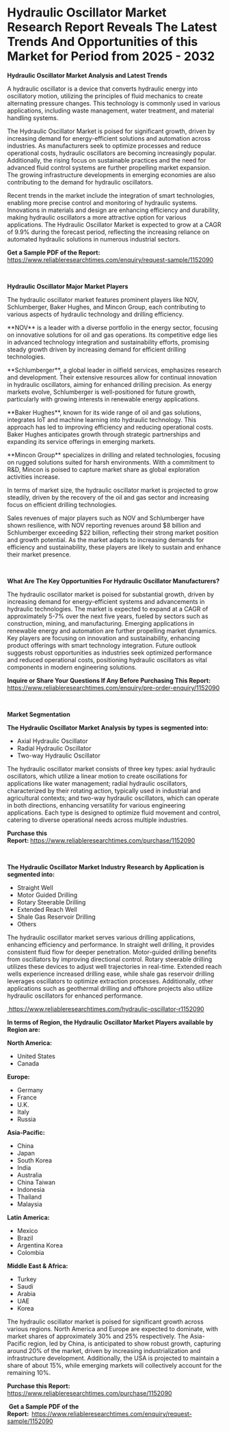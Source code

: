 <p><h1>Hydraulic Oscillator Market Research Report Reveals The Latest Trends And Opportunities of this Market for Period from 2025 - 2032</h1></p><p><strong>Hydraulic Oscillator Market Analysis and Latest Trends</strong></p>
<p><p>A hydraulic oscillator is a device that converts hydraulic energy into oscillatory motion, utilizing the principles of fluid mechanics to create alternating pressure changes. This technology is commonly used in various applications, including waste management, water treatment, and material handling systems. </p><p>The Hydraulic Oscillator Market is poised for significant growth, driven by increasing demand for energy-efficient solutions and automation across industries. As manufacturers seek to optimize processes and reduce operational costs, hydraulic oscillators are becoming increasingly popular. Additionally, the rising focus on sustainable practices and the need for advanced fluid control systems are further propelling market expansion. The growing infrastructure developments in emerging economies are also contributing to the demand for hydraulic oscillators.</p><p>Recent trends in the market include the integration of smart technologies, enabling more precise control and monitoring of hydraulic systems. Innovations in materials and design are enhancing efficiency and durability, making hydraulic oscillators a more attractive option for various applications. The Hydraulic Oscillator Market is expected to grow at a CAGR of 9.9% during the forecast period, reflecting the increasing reliance on automated hydraulic solutions in numerous industrial sectors.</p></p>
<p><strong>Get a Sample PDF of the Report:&nbsp;</strong> <a href="https://www.reliableresearchtimes.com/enquiry/request-sample/1152090?utm_campaign=2233&utm_medium=2&utm_source=Github&utm_content=ia&utm_term=16042025&utm_id=hydraulic-oscillator">https://www.reliableresearchtimes.com/enquiry/request-sample/1152090</a></p>
<p>&nbsp;</p>
<p><strong>Hydraulic Oscillator Major Market Players</strong></p>
<p><p>The hydraulic oscillator market features prominent players like NOV, Schlumberger, Baker Hughes, and Mincon Group, each contributing to various aspects of hydraulic technology and drilling efficiency.</p><p>**NOV** is a leader with a diverse portfolio in the energy sector, focusing on innovative solutions for oil and gas operations. Its competitive edge lies in advanced technology integration and sustainability efforts, promising steady growth driven by increasing demand for efficient drilling technologies.</p><p>**Schlumberger**, a global leader in oilfield services, emphasizes research and development. Their extensive resources allow for continual innovation in hydraulic oscillators, aiming for enhanced drilling precision. As energy markets evolve, Schlumberger is well-positioned for future growth, particularly with growing interests in renewable energy applications.</p><p>**Baker Hughes**, known for its wide range of oil and gas solutions, integrates IoT and machine learning into hydraulic technology. This approach has led to improving efficiency and reducing operational costs. Baker Hughes anticipates growth through strategic partnerships and expanding its service offerings in emerging markets.</p><p>**Mincon Group** specializes in drilling and related technologies, focusing on rugged solutions suited for harsh environments. With a commitment to R&D, Mincon is poised to capture market share as global exploration activities increase.</p><p>In terms of market size, the hydraulic oscillator market is projected to grow steadily, driven by the recovery of the oil and gas sector and increasing focus on efficient drilling technologies. </p><p>Sales revenues of major players such as NOV and Schlumberger have shown resilience, with NOV reporting revenues around $8 billion and Schlumberger exceeding $22 billion, reflecting their strong market position and growth potential. As the market adapts to increasing demands for efficiency and sustainability, these players are likely to sustain and enhance their market presence.</p></p>
<p>&nbsp;</p>
<p><strong>What Are The Key Opportunities For Hydraulic Oscillator Manufacturers?</strong></p>
<p><p>The hydraulic oscillator market is poised for substantial growth, driven by increasing demand for energy-efficient systems and advancements in hydraulic technologies. The market is expected to expand at a CAGR of approximately 5-7% over the next five years, fueled by sectors such as construction, mining, and manufacturing. Emerging applications in renewable energy and automation are further propelling market dynamics. Key players are focusing on innovation and sustainability, enhancing product offerings with smart technology integration. Future outlook suggests robust opportunities as industries seek optimized performance and reduced operational costs, positioning hydraulic oscillators as vital components in modern engineering solutions.</p></p>
<p><strong>Inquire or Share Your Questions If Any Before Purchasing This Report:</strong> <a href="https://www.reliableresearchtimes.com/enquiry/pre-order-enquiry/1152090?utm_campaign=2233&utm_medium=2&utm_source=Github&utm_content=ia&utm_term=16042025&utm_id=hydraulic-oscillator">https://www.reliableresearchtimes.com/enquiry/pre-order-enquiry/1152090</a></p>
<p>&nbsp;</p>
<p><strong>Market Segmentation</strong></p>
<p><strong>The Hydraulic Oscillator Market Analysis by types is segmented into:</strong></p>
<p><ul><li>Axial Hydraulic Oscillator</li><li>Radial Hydraulic Oscillator</li><li>Two-way Hydraulic Oscillator</li></ul></p>
<p><p>The hydraulic oscillator market consists of three key types: axial hydraulic oscillators, which utilize a linear motion to create oscillations for applications like water management; radial hydraulic oscillators, characterized by their rotating action, typically used in industrial and agricultural contexts; and two-way hydraulic oscillators, which can operate in both directions, enhancing versatility for various engineering applications. Each type is designed to optimize fluid movement and control, catering to diverse operational needs across multiple industries.</p></p>
<p><strong>Purchase this Report:&nbsp;</strong><a href="https://www.reliableresearchtimes.com/purchase/1152090?utm_campaign=2233&utm_medium=2&utm_source=Github&utm_content=ia&utm_term=16042025&utm_id=hydraulic-oscillator">https://www.reliableresearchtimes.com/purchase/1152090</a></p>
<p>&nbsp;</p>
<p><strong>The Hydraulic Oscillator Market Industry Research by Application is segmented into:</strong></p>
<p><ul><li>Straight Well</li><li>Motor Guided Drilling</li><li>Rotary Steerable Drilling</li><li>Extended Reach Well</li><li>Shale Gas Reservoir Drilling</li><li>Others</li></ul></p>
<p><p>The hydraulic oscillator market serves various drilling applications, enhancing efficiency and performance. In straight well drilling, it provides consistent fluid flow for deeper penetration. Motor-guided drilling benefits from oscillators by improving directional control. Rotary steerable drilling utilizes these devices to adjust well trajectories in real-time. Extended reach wells experience increased drilling ease, while shale gas reservoir drilling leverages oscillators to optimize extraction processes. Additionally, other applications such as geothermal drilling and offshore projects also utilize hydraulic oscillators for enhanced performance.</p></p>
<p><a href="https://www.reliableresearchtimes.com/hydraulic-oscillator-r1152090?utm_campaign=2233&utm_medium=2&utm_source=Github&utm_content=ia&utm_term=16042025&utm_id=hydraulic-oscillator">&nbsp;https://www.reliableresearchtimes.com/hydraulic-oscillator-r1152090</a></p>
<p><strong>In terms of Region, the Hydraulic Oscillator Market Players available by Region are:</strong></p>
<p>
    <p> <strong> North America: </strong>
        <ul>
            <li>United States</li>
            <li>Canada</li>
        </ul>
        </p> 
    <p> <strong> Europe: </strong>
        <ul>
            <li>Germany</li>
            <li>France</li>
            <li>U.K.</li>
            <li>Italy</li>
            <li>Russia</li>
        </ul>
        </p> 
    <p> <strong> Asia-Pacific: </strong>
        <ul>
            <li>China</li>
            <li>Japan</li>
            <li>South Korea</li>
            <li>India</li>
            <li>Australia</li>
            <li>China Taiwan</li>
            <li>Indonesia</li>
            <li>Thailand</li>
            <li>Malaysia</li>
        </ul>
        </p> 
    <p> <strong> Latin America: </strong>
        <ul>
            <li>Mexico</li>
            <li>Brazil</li>
            <li>Argentina Korea</li>
            <li>Colombia</li>
        </ul>
        </p> 
    <p> <strong> Middle East & Africa: </strong>
        <ul>
            <li>Turkey</li>
            <li>Saudi</li>
            <li>Arabia</li>
            <li>UAE</li>
            <li>Korea</li>
        </ul>
    </p>
    </p>
<p><p>The hydraulic oscillator market is poised for significant growth across various regions. North America and Europe are expected to dominate, with market shares of approximately 30% and 25% respectively. The Asia-Pacific region, led by China, is anticipated to show robust growth, capturing around 20% of the market, driven by increasing industrialization and infrastructure development. Additionally, the USA is projected to maintain a share of about 15%, while emerging markets will collectively account for the remaining 10%.</p></p>
<p><strong>Purchase this Report: </strong><a href="https://www.reliableresearchtimes.com/purchase/1152090?utm_campaign=2233&utm_medium=2&utm_source=Github&utm_content=ia&utm_term=16042025&utm_id=hydraulic-oscillator">https://www.reliableresearchtimes.com/purchase/1152090</a></p>
<p>&nbsp;<strong>Get a Sample PDF of the Report:&nbsp;&nbsp;</strong><a href="https://www.reliableresearchtimes.com/enquiry/request-sample/1152090?utm_campaign=2233&utm_medium=2&utm_source=Github&utm_content=ia&utm_term=16042025&utm_id=hydraulic-oscillator">https://www.reliableresearchtimes.com/enquiry/request-sample/1152090</a></p>
<p><strong></strong></p>
<p><p></p><p></p><p></p></p>
